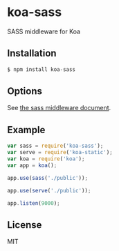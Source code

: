 # koa-sass

SASS middleware for Koa

## Installation

```js
$ npm install koa-sass
```

## Options

See [the sass middleware document](https://github.com/blackbeam/sass-middleware).

## Example

```js
var sass = require('koa-sass');
var serve = require('koa-static');
var koa = require('koa');
var app = koa();

app.use(sass('./public'));

app.use(serve('./public'));

app.listen(9000);
```

## License

MIT
